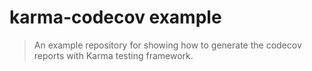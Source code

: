 # karma-codecov example

> An example repository for showing how to generate the codecov reports with Karma testing framework.
